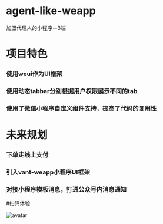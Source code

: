 # agent-like-weapp
加盟代理人的小程序--B端


# 项目特色
### 使用weui作为UI框架
### 使用动态tabbar分别根据用户权限展示不同的tab
### 使用了微信小程序自定义组件支持，提高了代码的复用性

# 未来规划
### 下单走线上支付
### 引入vant-weapp小程序UI框架
### 对接小程序模板消息，打通公众号内消息通知

#扫码体验

![avatar](https://www.wqyp.shop/data/images/auth_img/20190813060207Sz2GLy.png)
